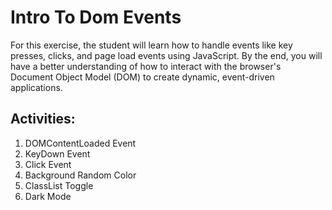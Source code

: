 # Intro To Dom Events
For this exercise, the student will learn how to handle events like key presses, clicks, and page load events using JavaScript. By the end, you will have a better understanding of how to interact with the browser's Document Object Model (DOM) to create dynamic, event-driven applications.

## Activities:
1. DOMContentLoaded Event
2. KeyDown Event
3. Click Event 
4. Background Random Color
5. ClassList Toggle
6. Dark Mode
